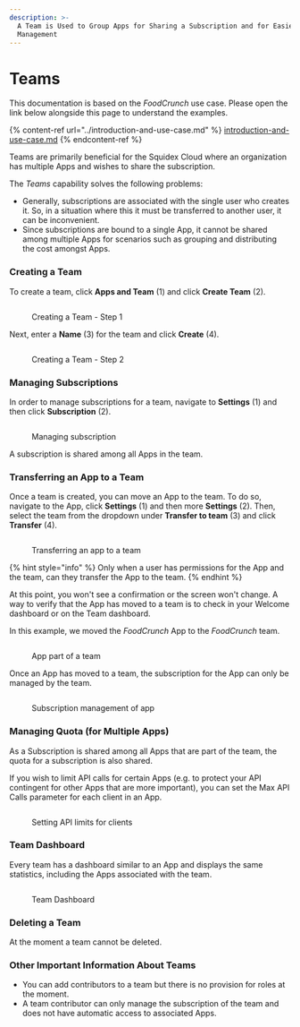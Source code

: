 ```yaml
---
description: >-
  A Team is Used to Group Apps for Sharing a Subscription and for Easier
  Management
---
```


# Teams

This documentation is based on the _FoodCrunch_ use case. Please open the link below alongside this page to understand the examples.

{% content-ref url="../introduction-and-use-case.md" %}
[introduction-and-use-case.md](../introduction-and-use-case.md)
{% endcontent-ref %}

Teams are primarily beneficial for the Squidex Cloud where an organization has multiple Apps and wishes to share the subscription.

The _Teams_ capability solves the following problems:

* Generally, subscriptions are associated with the single user who creates it. So, in a situation where this it must be transferred to another user, it can be inconvenient.
* Since subscriptions are bound to a single App, it cannot be shared among multiple Apps for scenarios such as grouping and distributing the cost amongst Apps.&#x20;

### Creating a Team

To create a team, click **Apps and Team** (1) and click **Create Team** (2).

<div align="left">

<figure><img src="../../.gitbook/assets/2023-03-17_19-23.png" alt=""><figcaption><p>Creating a Team - Step 1</p></figcaption></figure>

</div>

Next, enter a **Name** (3) for the team and click **Create** (4).

<div align="left">

<figure><img src="../../.gitbook/assets/2023-03-17_19-24.png" alt=""><figcaption><p>Creating a Team - Step 2</p></figcaption></figure>

</div>



### Managing Subscriptions

In order to manage subscriptions for a team, navigate to **Settings** (1) and then click **Subscription** (2).

<figure><img src="../../.gitbook/assets/2023-03-20_22-42.png" alt=""><figcaption><p>Managing subscription</p></figcaption></figure>

A subscription is shared among all Apps in the team.

### Transferring an App to a Team

Once a team is created, you can move an App to the team. To do so, navigate to the App, click **Settings** (1) and then more **Settings** (2). Then, select the team from the dropdown under **Transfer to team** (3) and click **Transfer** (4).

<div align="left">

<figure><img src="../../.gitbook/assets/2023-03-20_22-51 (2).png" alt=""><figcaption><p>Transferring an app to a team</p></figcaption></figure>

</div>

{% hint style="info" %}
Only when a user has permissions for the App and the team, can they transfer the App to the team.
{% endhint %}

At this point, you won't see a confirmation or the screen won't change. A way to verify that the App has moved to a team is to check in your Welcome dashboard or on the Team dashboard.&#x20;

In this example, we moved the _FoodCrunch_ App to the _FoodCrunch_ team.

<div align="left">

<figure><img src="../../.gitbook/assets/2023-03-20_23-04.png" alt=""><figcaption><p>App part of a team</p></figcaption></figure>

</div>

Once an App has moved to a team, the subscription for the App can only be managed by the team.

<figure><img src="../../.gitbook/assets/2023-03-20_23-27.png" alt=""><figcaption><p>Subscription management of app</p></figcaption></figure>

### Managing Quota (for Multiple Apps)

As a Subscription is shared among all Apps that are part of the team, the quota for a subscription is also shared.&#x20;

If you wish to limit API calls for certain Apps (e.g. to protect your API contingent for other Apps that are more important), you can set the Max API Calls parameter for each client in an App.

<div align="left">

<figure><img src="../../.gitbook/assets/2023-03-20_23-42.png" alt=""><figcaption><p>Setting API limits for clients</p></figcaption></figure>

</div>

### Team Dashboard

Every team has a dashboard similar to an App and displays the same statistics, including the Apps associated with the team.

<div align="left">

<figure><img src="../../.gitbook/assets/2023-03-20_23-16.png" alt=""><figcaption><p>Team Dashboard</p></figcaption></figure>

</div>

### Deleting a Team

At the moment a team cannot be deleted.

### Other Important Information About Teams

* You can add contributors to a team but there is no provision for roles at the moment.&#x20;
* A team contributor can only manage the subscription of the team and does not have automatic access to associated Apps.

